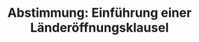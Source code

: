 ---
layout: abstimmung
title: "Abstimmung: Einführung einer Länderöffnungsklausel"
categories:
 - Energie
 - Umwelt
 - Naturschutz
 - Bau
tags:
 - Windenergie
 - Erneuerbare-Energien
 - Umwelt
abstimmung:
 legislaturperiode: 18
 bundestagssitzung: 44
 abstimmung: 5
links:
 - title: https://www.bundestag.de/parlament/plenum/abstimmung/abstimmung?id=287
   url: https://www.bundestag.de/parlament/plenum/abstimmung/abstimmung?id=287
data:
 - title: Abstimmungsergebnis 20140627_5-data.pdf
   url: /res/abstimmungsliste/20140627_5-data.pdf
 - title: Abstimmungsergebnis 20140627_5_xls-data.csv
   url: /res/abstimmungsliste/analyses/20140627_5_xls-data.csv
documents:
 - title: Drucksache 18/01310.pdf
   url: http://dip21.bundestag.de/dip21/btd/18/013/1801310.pdf
   local: /res/abstimmungsdaten/018-044-05/1801310.pdf
 - title: Drucksache 18/01580.pdf
   url: http://dip21.bundestag.de/dip21/btd/18/015/1801580.pdf
   local: /res/abstimmungsdaten/018-044-05/1801580.pdf
 - title: Drucksache 18/01702.pdf
   url: http://dip21.bundestag.de/dip21/btd/18/017/1801702.pdf
   local: /res/abstimmungsdaten/018-044-05/1801702.pdf
 - title: Drucksache 18/01900.pdf
   url: http://dip21.bundestag.de/dip21/btd/18/019/1801900.pdf
   local: /res/abstimmungsdaten/018-044-05/1801900.pdf
preview: |
     Deutscher Bundestag
    
     44. Sitzung des Deutschen Bundestages
     am Freitag, 27.Juni 2014
     Endgültiges Ergebnis der Namentlichen Abstimmung Nr. 5
    
     Gesetzentwurf der Bundesregierung
     Entwurf eines Gesetzes zur Einführung einer Länderöffnungsklausel zur Vorgabe von
     Mindestabständen zwischen Windenergieanlagen und zulässigen Nutzungen
     Drs. 18/1310, 18/1580, 18/1702 Nr. 1.4 und 18/1900
    
     Abgegebene Stimmen insgesamt:
    
     582
     49
    
     Nicht abgegebene Stimmen:
     Ja-Stimmen:
    
     465
    
     Nein-Stimmen:
    
     114
    
     Enthaltungen:
    
     3
    
     Ungültige:
    
     0
    
     Berlin, den 27.06.2014
    
     Beginn: 11:06
     Ende: 11:08
---